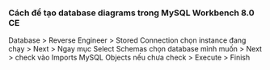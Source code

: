 ### Cách để tạo database diagrams trong MySQL Workbench 8.0 CE
Database > Reverse Engineer > Stored Connection chọn instance đang chạy > Next > Ngay mục Select Schemas chọn database mình muốn > Next > check vào Imports MySQL Objects nếu chưa check > Execute > Finish